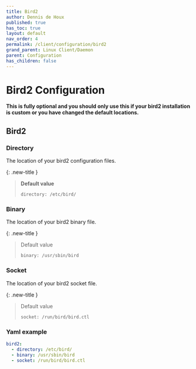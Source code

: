```yaml
---
title: Bird2
author: Dennis de Houx
published: true
has_toc: true
layout: default
nav_order: 4
permalink: /client/configuration/bird2
grand_parent: Linux Client/Daemon
parent: Configuration
has_children: false
---
```


# Bird2 Configuration

**This is fully optional and you should only use this if your bird2 installation is custom or you have changed the default locations.**

## Bird2

### Directory

The location of your bird2 configuration files.

{: .new-title }

> **Default value**
>
> `directory: /etc/bird/`

### Binary

The location of your bird2 binary file.

{: .new-title }

> Default value
>
> `binary: /usr/sbin/bird`

### Socket

The location of your bird2 socket file.

{: .new-title }

> Default value
>
> `socket: /run/bird/bird.ctl`

### Yaml example

```yaml
bird2:
  - directory: /etc/bird/
  - binary: /usr/sbin/bird
  - socket: /run/bird/bird.ctl
```
